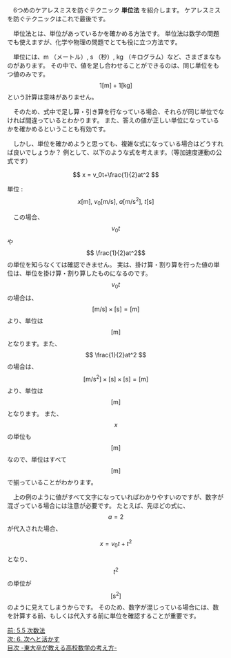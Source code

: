 <!--
5.6 単位法 -東大卒が教える高校数学の考え方-
-->
　6つめのケアレスミスを防ぐテクニック **単位法** を紹介します。
ケアレスミスを防ぐテクニックはこれで最後です。

　単位法とは、単位があっているかを確かめる方法です。
単位法は数学の問題でも使えますが、化学や物理の問題でとても役に立つ方法です。

　単位には、m （メートル）, s （秒）, kg （キログラム）など、さまざまなものがあります。
その中で、値を足し合わせることができるのは、同じ単位をもつ値のみです。
$$1[\mathrm{m}] + 1[\mathrm{kg}] $$ という計算は意味がありません。

　そのため、式中で足し算・引き算を行なっている場合、それらが同じ単位でなければ間違っているとわかります。
また、答えの値が正しい単位になっているかを確かめるということも有効です。

　しかし、単位を確かめようと思っても、複雑な式になっている場合はどうすれば良いでしょうか？
例として、以下のような式を考えます。（等加速度運動の公式です）


$$
x = v_0t+\frac{1}{2}at^2
$$

単位 :　$$x [\mathrm{m}],\ v_0 [\mathrm{m/s}],\ a [\mathrm{m/s^2}],\ t [\mathrm{s}]$$

　この場合、$$v_0t$$ や $$ \frac{1}{2}at^2$$ の単位を知らなくては確認できません。
実は、掛け算・割り算を行った値の単位は、単位を掛け算・割り算したものになるのです。 $$v_0t$$ の場合は、
$$
[\mathrm{m/s}] \times [\mathrm{s}] = [\mathrm{m}]
$$
より、単位は$$ [ \mathrm{m} ] $$となります。また、$$ \frac{1}{2}at^2 $$ の場合は、
$$
[\mathrm{m/s^2}] \times [\mathrm{s}] \times [\mathrm{s}] = [\mathrm{m}]
$$
より、単位は$$ [ \mathrm{m} ] $$となります。
また、$$x$$ の単位も $$ [\mathrm{m}]$$ なので、単位はすべて$$ [\mathrm{m}]$$で揃っていることがわかります。

　上の例のように値がすべて文字になっていればわかりやすいのですが、数字が混ざっている場合には注意が必要です。
たとえば、先ほどの式に、 $$a=2$$ が代入された場合、

$$
x = v_0t+t^2
$$

となり、 $$t^2$$ の単位が $$ [\mathrm{s^2}]$$ のように見えてしまうからです。
そのため、数字が混じっている場合には、数を計算する前、もしくは代入する前に単位を確認することが重要です。


[前: 5.5 次数法](http://tarukosu.hatenablog.com/entry/2016/09/23/220704)    
[次: 6. 次へと活かす](http://tarukosu.hatenablog.com/entry/2016/09/24/092415)    
[目次 -東大卒が教える高校数学の考え方-](http://tarukosu.hatenablog.com/entry/2016/07/08/123511)  

